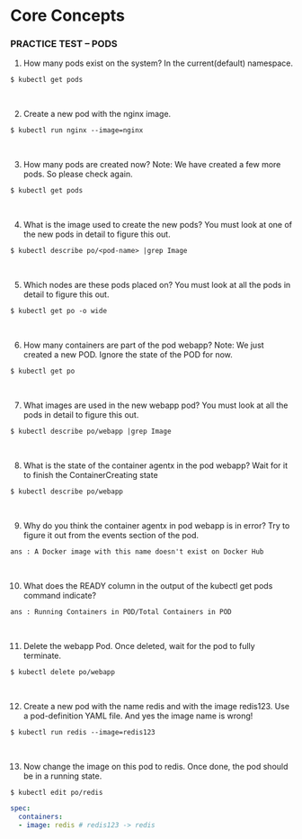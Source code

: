 # Core Concepts

### PRACTICE TEST – PODS

1. How many pods exist on the system?
In the current(default) namespace.

```
$ kubectl get pods
```

<br>

2. Create a new pod with the nginx image.

```
$ kubectl run nginx --image=nginx
```

<br>

3. How many pods are created now?
Note: We have created a few more pods. So please check again.

```
$ kubectl get pods
```

<br>

4. What is the image used to create the new pods?
You must look at one of the new pods in detail to figure this out.

```
$ kubectl describe po/<pod-name> |grep Image
```

<br>

5. Which nodes are these pods placed on?
You must look at all the pods in detail to figure this out.

```
$ kubectl get po -o wide
```

<br>

6. How many containers are part of the pod webapp?
Note: We just created a new POD. Ignore the state of the POD for now.

```
$ kubectl get po
```

<br>

7. What images are used in the new webapp pod?
You must look at all the pods in detail to figure this out.

```
$ kubectl describe po/webapp |grep Image
```

<br>

8. What is the state of the container agentx in the pod webapp?
Wait for it to finish the ContainerCreating state

```
$ kubectl describe po/webapp
```

<br>

9. Why do you think the container agentx in pod webapp is in error?
Try to figure it out from the events section of the pod.

```
ans : A Docker image with this name doesn't exist on Docker Hub
```

<br>

10. What does the READY column in the output of the kubectl get pods command indicate?

```
ans : Running Containers in POD/Total Containers in POD
```

<br>

11. Delete the webapp Pod.
Once deleted, wait for the pod to fully terminate.

```
$ kubectl delete po/webapp
```

<br>

12. Create a new pod with the name redis and with the image redis123.
Use a pod-definition YAML file. And yes the image name is wrong! 

```
$ kubectl run redis --image=redis123
```

<br>

13. Now change the image on this pod to redis.
Once done, the pod should be in a running state. 

```
$ kubectl edit po/redis
```

```yaml
spec:
  containers:
  - image: redis # redis123 -> redis
```

<br>

